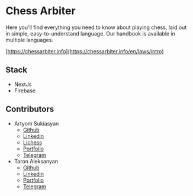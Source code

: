 # Chess Arbiter

Here you'll find everything you need to know about playing chess, laid out in simple, easy-to-understand language. Our handbook is available in multiple languages.

[https://chessarbiter.info](https://chessarbiter.info/en/laws/intro)

## Stack
- NextJs
- Firebase

## Contributors
- Artyom Sukiasyan
  - [Github](https://github.com/ArtyomSukiasyan/)
  - [Linkedin](https://www.linkedin.com/in/artyomsukiasyan/)
  - [Lichess](https://lichess.org/@/artiom1401)
  - [Portfolio](https://devchessplayer.com/)
  - [Telegram](https://t.me/artyom1401)
- Taron Aleksanyan
  - [Github](https://github.com/taronaleksanian)
  - [Linkedin](https://www.linkedin.com/in/taron-aleksanyan-61a584177/)
  - [Portfolio](https://musefuldev.info/)
  - [Telegram](https://t.me/musefuldev)

